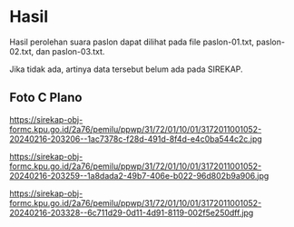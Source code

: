 # Hasil

Hasil perolehan suara paslon dapat dilihat pada file paslon-01.txt, paslon-02.txt, dan paslon-03.txt.

Jika tidak ada, artinya data tersebut belum ada pada SIREKAP.

## Foto C Plano

https://sirekap-obj-formc.kpu.go.id/2a76/pemilu/ppwp/31/72/01/10/01/3172011001052-20240216-203206--1ac7378c-f28d-491d-8f4d-e4c0ba544c2c.jpg

https://sirekap-obj-formc.kpu.go.id/2a76/pemilu/ppwp/31/72/01/10/01/3172011001052-20240216-203259--1a8dada2-49b7-406e-b022-96d802b9a906.jpg

https://sirekap-obj-formc.kpu.go.id/2a76/pemilu/ppwp/31/72/01/10/01/3172011001052-20240216-203328--6c711d29-0d11-4d91-8119-002f5e250dff.jpg
